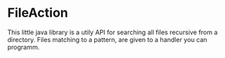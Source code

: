 # FileAction
This little java library is a utily API for searching all files recursive from a directory. Files matching to a pattern, are given to a handler you can programm.
